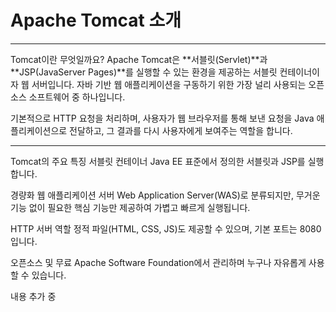 # Apache Tomcat 소개

---

Tomcat이란 무엇일까요?
Apache Tomcat은 **서블릿(Servlet)**과 **JSP(JavaServer Pages)**를 실행할 수 있는 환경을 제공하는 서블릿 컨테이너이자 웹 서버입니다.
자바 기반 웹 애플리케이션을 구동하기 위한 가장 널리 사용되는 오픈소스 소프트웨어 중 하나입니다.

기본적으로 HTTP 요청을 처리하며, 사용자가 웹 브라우저를 통해 보낸 요청을 Java 애플리케이션으로 전달하고, 그 결과를 다시 사용자에게 보여주는 역할을 합니다.

---

Tomcat의 주요 특징
서블릿 컨테이너
Java EE 표준에서 정의한 서블릿과 JSP를 실행합니다.

경량화 웹 애플리케이션 서버
Web Application Server(WAS)로 분류되지만, 무거운 기능 없이 필요한 핵심 기능만 제공하여 가볍고 빠르게 실행됩니다.

HTTP 서버 역할
정적 파일(HTML, CSS, JS)도 제공할 수 있으며, 기본 포트는 8080입니다.

오픈소스 및 무료
Apache Software Foundation에서 관리하며 누구나 자유롭게 사용할 수 있습니다.

내용 추가 중
